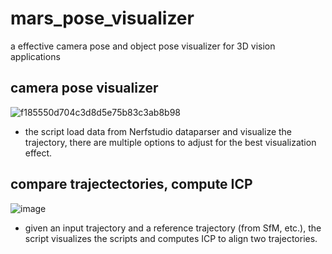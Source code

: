 # mars_pose_visualizer
a effective camera pose and object pose visualizer for 3D vision applications

## camera pose visualizer
![f185550d704c3d8d5e75b83c3ab8b98](https://github.com/wuzirui/mars_pose_visualizer/assets/7344146/7b2f93b8-8a02-4790-a99d-809f118ec2f7)
- the script load data from Nerfstudio dataparser and visualize the trajectory, there are multiple options to adjust for the best visualization effect.

## compare trajectectories, compute ICP
![image](https://github.com/wuzirui/mars_pose_visualizer/assets/7344146/9cf55c57-621b-4949-a161-063b5c8d8d79)
- given an input trajectory and a reference trajectory (from SfM, etc.), the script visualizes the scripts and computes ICP to align two trajectories.
